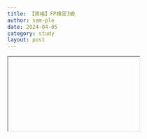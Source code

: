```yaml
---
title: 【資格】FP検定3級
author: sam-ple
date: 2024-04-05
category: study
layout: post
---
```


<script src="https://cdnjs.cloudflare.com/ajax/libs/jquery/3.3.1/jquery.min.js"></script>
<script src="https://sam-ple.github.io/note/assets/sample.js" type="text/javascript"></script>
<link href="https://sam-ple.github.io/note/assets/sample.css" rel="stylesheet" type="text/css">

<iframe class="fastyt" data-src="//www.youtube.com/embed/e6_R3q-MsI4" data-alt="動画の説明" width="300" height="169"></iframe>


<link rel="stylesheet" href="https://sam-ple.github.io/note/assets/lite-youtube-embed/src/lite-yt-embed.css" />
<script src="https://sam-ple.github.io/note/assets/lite-youtube-embed/src/lite-yt-embed.js"></script>

<div class="youtube">
<lite-youtube videoid="e6_R3q-MsI4" playlabel="Play"></lite-youtube>
</div>

<div class="youtube">
<lite-youtube videoid="e6_R3q-MsI4" playlabel="Play"></lite-youtube>
</div>

<div class="youtube">
<lite-youtube videoid="e6_R3q-MsI4" playlabel="Play"></lite-youtube>
</div>
